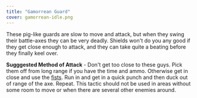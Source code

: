 ```yaml
---
title: "Gamorrean Guard"
cover: gamorrean-idle.png
---
```


These pig-like guards are slow to move and attack, but when they swing their battle-axes they can be very deadly. Shields won't do you any good if they get close enough to attack, and they can take quite a beating before they finally keel over.

**Sugggested Method of Attack** - Don't get too close to these guys. Pick them off from long range if you have the time and ammo. Otherwise get in close and use the [fists](/database/weapons/fists). Run in and get in a quick punch and then duck out of range of the axe. Repeat. This tactic should not be used in areas without some room to move or when there are several other enemies around.
